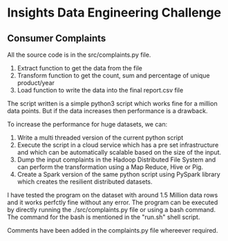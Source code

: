 # Insights Data Engineering Challenge

## Consumer Complaints
All the source code is in the src/complaints.py file.
1. Extract function to get the data from the file
2. Transform function to get the count, sum and percentage of unique product/year 
3. Load function to write the data into the final report.csv file

The script written is a simple python3 script which works fine for a million data points. But if the data increases then performance is a drawback. 

To increase the performance for huge datasets, we can:
1. Write a multi threaded version of the current python script
1. Execute the script in a cloud service which has a pre set infrastructure and which can be automatically scalable based on the size of the input. 
1. Dump the input complaints in the Hadoop Distributed File System and can perform the transformation using a Map Reduce, Hive or Pig.
1. Create a Spark version of the same python script using PySpark library which creates the resilient distributed datasets.

I have tested the program on the dataset with around 1.5 Million data rows and it works perfctly fine without any error. 
The program can be executed by directly running the ./src/complaints.py file or using a bash command. The command for the bash is mentioned in the "run.sh" shell script.

Comments have been added in the complaints.py file whereever required.
